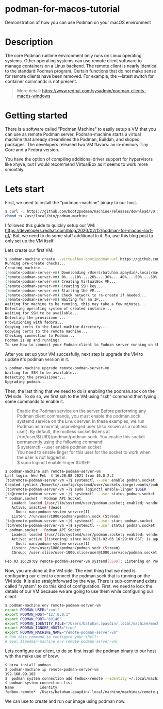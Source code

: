 # podman-for-macos-tutorial
Demonstration of how you can use Podman on your macOS environment

# Description

The core Podman runtime environment only runs on Linux operating systems. Other operating systems can use remote client software to manage containers on a Linux backend. The remote client is nearly identical to the standard Podman program. Certain functions that do not make sense for remote clients have been removed. For example, the --latest switch for container commands is not present.

> More detail: https://www.redhat.com/sysadmin/podman-clients-macos-windows

# Getting started
There is a software called "Podman Machine" to easily setup a VM that you can use as remote Podman server. Podman-machine starts a virtual machine that already streamlines the Podman, Buildah, and skopeo packages. The developers released two VM flavors: an in-memory Tiny Core and a Fedora version.

You have the option of compiling additional driver support for hypervisors like xhyve, but I would recommend VirtualBox as it seems to work more smoothly.

# Lets start

First, we need to install the "podman-machine" binary to our host.
```bash
$ curl -L https://github.com/boot2podman/machine/releases/download/v0.17/podman-machine.darwin-amd64 --output /usr/local/bin/podman-machine
chmod +x /usr/local/bin/podman-machine
```
I followed this guide to quickly setup our VM: https://developers.redhat.com/blog/2020/02/12/podman-for-macos-sort-of/. But, we need to do some stuff additional to it. So, use this blog post to only set up the VM itself.

Lets create our first VM.
```bash
$ podman-machine create --virtualbox-boot2podman-url https://github.com/snowjet/boot2podman-fedora-iso/releases/download/d1bb19f/boot2podman-fedora.iso --virtualbox-memory="4096" remote-podman-server-vm
Running pre-create checks...
Creating machine...
(remote-podman-server-vm) Downloading /Users/batuhan.apaydin/.local/machine/cache/boot2podman.iso from https://github.com/snowjet/boot2podman-fedora-iso/releases/download/d1bb19f/boot2podman-fedora.iso...
(remote-podman-server-vm) 0%....10%....20%....30%....40%....50%....60%....70%....80%....90%....100%
(remote-podman-server-vm) Creating VirtualBox VM...
(remote-podman-server-vm) Creating SSH key...
(remote-podman-server-vm) Starting the VM...
(remote-podman-server-vm) Check network to re-create if needed...
(remote-podman-server-vm) Waiting for an IP...
Waiting for machine to be running, this may take a few minutes...
Detecting operating system of created instance...
Waiting for SSH to be available...
Detecting the provisioner...
Provisioning with fedora...
Copying certs to the local machine directory...
Copying certs to the remote machine...
Checking connection to Podman...
Podman is up and running!
To see how to connect your Podman client to Podman server running on this virtual machine, run: podman-machine env remote-podman-server-vm
```

After you set up your VM succesfully, next step is upgrade the VM to update it's podman version in it.
```bash
$ podman-machine upgrade remote-podman-server-vm
Waiting for SSH to be available...
Detecting the provisioner...
Upgrading podman..
```

Then, the last thing that we need to do is enabling the podman.sock on the VM side. To do so, we first ssh to the VM using "ssh" command then typing some commands to enable it.

> Enable the Podman service on the server
Before performing any Podman client commands, you must enable the podman.sock systemd service on the Linux server. In these examples, we run Podman as a normal, unprivileged user (also known as a rootless user). By default, the rootless socket listens at /run/user/${UID}/podman/podman.sock. You enable this socket permanently using the following command:<br>
$ systemctl --user enable podman.socket<br>
You need to enable linger for this user for the socket to work when the user is not logged in.<br>
$ sudo loginctl enable-linger $USER

```bash
$ podman-machine ssh remote-podman-server-vm
Last login: Wed Feb  3 16:20:08 2021 from 10.0.2.2
[tc@remote-podman-server-vm ~]$ systemctl --user enable podman.socket
Created symlink /home/tc/.config/systemd/user/sockets.target.wants/podman.socket -> /usr/lib/systemd/user/podman.socket.
[tc@remote-podman-server-vm ~]$ sudo loginctl enable-linger $USER
[tc@remote-podman-server-vm ~]$ systemctl --user status podman.socket
* podman.socket - Podman API Socket
   Loaded: loaded (/usr/lib/systemd/user/podman.socket; enabled; vendor preset: enabled)
   Active: inactive (dead)
     Docs: man:podman-system-service(1)
   Listen: /run/user/1000/podman/podman.sock (Stream)
[tc@remote-podman-server-vm ~]$ systemctl --user start podman.socket
[tc@remote-podman-server-vm ~]$ systemctl --user status podman.socket
* podman.socket - Podman API Socket
   Loaded: loaded (/usr/lib/systemd/user/podman.socket; enabled; vendor preset: enabled)
   Active: active (listening) since Wed 2021-02-03 16:29:09 EST; 1s ago
     Docs: man:podman-system-service(1)
   Listen: /run/user/1000/podman/podman.sock (Stream)
   CGroup: /user.slice/user-1000.slice/user@1000.service/podman.socket

Feb 03 16:29:09 remote-podman-server-vm systemd[5509]: Listening on Podman API Socket.
```

Now, you are done at the VM side. The next thing that we need is configuring our client to connect the podman.sock that is running on the VM side. It is also straightforward by the way. There is sub-command exists called "system" to do this kind of configuration.
First, we need to look the details of our VM because we are going to use them while configuring our client
```bash
$ podman-machine env remote-podman-server-vm
export PODMAN_USER="root"
export PODMAN_HOST="127.0.0.1"
export PODMAN_PORT="60146"
export PODMAN_IDENTITY_FILE="/Users/batuhan.apaydin/.local/machine/machines/remote-podman-server-vm/id_rsa"
export PODMAN_IGNORE_HOSTS="true"
export PODMAN_MACHINE_NAME="remote-podman-server-vm"
# Run this command to configure your shell:
# eval $(podman-machine env remote-podman-server-vm)
```

Lets configure our client, to do so first install the podman binary to our host with the make use of brew.
```bash
$ brew install podman
$ podman-machine ip remote-podman-server-vm
192.168.99.102
$  podman system connection add fedbox-remote --identity ~/.local/machine/machines/remote-podman-server-vm/id_rsa ssh://root@192.168.99.102:22/run/user/1000/podman/podman.sock
$ podman system connection list
Name            Identity                                                      URI
fedbox-remote*  /Users/batuhan.apaydin/.local/machine/machines/remote-podman-server-vm/id_rsa  ssh://root@192.168.99.102:22/run/user/1000/podman/podman.sock
```

We can use to create and run our image using podman now.
